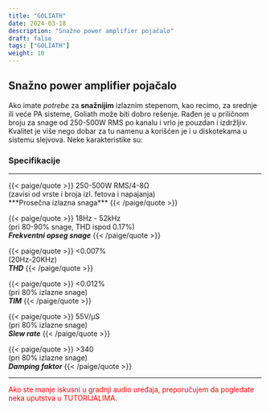 ```yaml
---
title: "GOLIATH"
date: 2024-03-18
description: "Snažno power amplifier pojačalo"
draft: false
tags: ["GOLIATH"]
weight: 10
---
```

## Snažno power amplifier pojačalo

Ako imate *potrebe* za **snažnijim** izlaznim stepenom, kao recimo, za srednje ili veće PA sisteme, Goliath može biti dobro rešenje. Rađen je u priličnom broju za snage od 250-500W RMS po kanalu i vrlo je pouzdan i izdržljiv. Kvalitet je više nego dobar za tu namenu a korišćen je i u diskotekama u sistemu slejvova. Neke karakteristike su:

### Specifikacije
<hr>
{{< paige/quote >}}
250-500W RMS/4-8Ω<br>(zavisi od vrste i broja izl. fetova i napajanja)<br>***Prosečna izlazna snaga***
{{< /paige/quote >}}

{{< paige/quote >}}
18Hz - 52kHz<br>(pri 80-90% snage, THD ispod 0.17%)<br>***Frekventni opseg snage***
{{< /paige/quote >}}

{{< paige/quote >}}
<0.007%<br>(20Hz-20KHz)<br>***THD***
{{< /paige/quote >}}

{{< paige/quote >}}
<0.012%<br>(pri 80% izlazne snage)<br>***TIM***
{{< /paige/quote >}}

{{< paige/quote >}}
55V/μS<br>(pri 80% izlazne snage)<br>***Slew rate***
{{< /paige/quote >}}

{{< paige/quote >}}
&#62;340<br>(pri 80% izlazne snage)<br>***Damping faktor***
{{< /paige/quote >}}
<hr>

<p style="color: red;" class="text-center">Ako ste manje iskusni u gradnji audio uređaja, preporučujem da pogledate neka uputstva u TUTORIJALIMA.</p>
